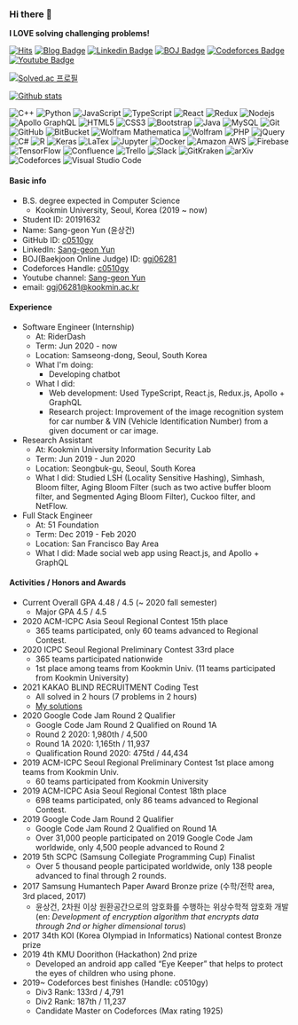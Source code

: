 ### Hi there 👋
**I LOVE solving challenging problems!**

[![Hits](https://hits.seeyoufarm.com/api/count/incr/badge.svg?url=https%3A%2F%2Fgithub.com%2Fc0510gy&count_bg=%2379C83D&title_bg=%23555555&title=hits&edge_flat=false)](https://hits.seeyoufarm.com)
[![Blog Badge](http://img.shields.io/badge/-Blog-black?style=flat-square&logo=github&link=https://c0510gy.github.io/)](https://c0510gy.github.io/)
[![Linkedin Badge](https://img.shields.io/badge/-LinkedIn-blue?style=flat-square&logo=Linkedin&logoColor=white&link=https://www.linkedin.com/in/sang-geon-yun/)](https://www.linkedin.com/in/sang-geon-yun/)
[![BOJ Badge](https://img.shields.io/badge/BOJ-0076c0?style=flat-square&logo=data%3Aimage%2Fpng%3Bbase64%2CiVBORw0KGgoAAAANSUhEUgAAACIAAAAiCAYAAAA6RwvCAAAAAXNSR0IArs4c6QAAAHhlWElmTU0AKgAAAAgABAEaAAUAAAABAAAAPgEbAAUAAAABAAAARgEoAAMAAAABAAIAAIdpAAQAAAABAAAATgAAAAAAAACQAAAAAQAAAJAAAAABAAOgAQADAAAAAQABAACgAgAEAAAAAQAAACKgAwAEAAAAAQAAACIAAAAA0PcZ9QAAAAlwSFlzAAAWJQAAFiUBSVIk8AAABM5JREFUWAntVltMXFUUXfMehoHClPcb0wIdnrYIPmiLVNS2WqsmJlqLojXRamy0UeOfTT%2B0fpRoNNXQH40RjWACiVqxPmpTamlBCBSRx0CV1jLDcxgY5sHgPkfv7dyZC04%2FiP1gTybnnnP2OWfdtfde5yoWyXADmPIGwMAhrAIJjMQqIyEzYp12Yt97P6Lu5z4s%2BFa%2BsJYMzeBfU7DQ32TUQ6VUBL6ApM8UgIH1VwJhzBeiOqglO%2Fp1zvZeRcyaMNyUEOk3Gvw45%2FLg89MD0KiVqChIQZIpnDu5PAuoO90PvVqFchpPjDYEL%2FYbWZKRc32jfHFqrNHPXfo44%2FTgSEM7Pvy2G7PzHkSEaUQHDQEI06px%2FGQPamneZneKc3IPsoxMOObxh82BrXkp0GtkXeB0eVHT1IGmc0N45p5cVFXk8IOFQ1g4HyjNhHfBhw9OdEOjUuLAriIYdPL7yY6e6rpMVKtQkBEt7CtpnW4v3v%2B6C42%2FWPDktg3YvyNfMi90GCOPlK2Hg5irbe6GVqPCwd03C9OSVhbId50jRLMa5tS1EmfWsc%2B58empPnx1YRh778zG%2Fp3yIISFWsqdqopszBKD9Wf6oVIo8FSlGZEGreDC2yAg7KC2AStuz0mAKUIvcXZ7Fygx%2B%2FHFmQHsKE7HExUbOOUSJ5mOQafBs%2FfmglXQRz%2F0QkFgqrblIDpcJ3oHAem%2BNA7Pohq3ZSeITuzBQ7E%2B3tyDhpYBVBaloZpCEm28tpHEWaYTrtfgue150GtVxMwggQHPq6h%2FwQQBOT9gIz1YQGl2vLidx%2BvDsW%2B68clPvdhVksmTc20AW6LzMg9GAvP0XWYooUB9yyAv%2BT3l2YgM00IChIlSh8WK%2BEgd0uOu6Udt80XKi17csi4Orz60kSfdMuctO8WqhuWW0%2B3hDEcQiEe3ZBE4P7OMTmPM7iJhSvIbBUqy4hEVrseFQRt%2BG5kkxiTT190ZGZ9FCwlmAomcOdUEJcVJAqTn0gQc825UFqZJNi8mJg7tKSG51%2BGNula09o9yfZA4hdj5%2FfIUDn%2FWCtDLvPbwJhRmxvB8EYGwjGZvqyP9yM8ILtvSrAQcfvxWqFUKHG3sQLvFBq%2FPF%2BLx%2F7j9ahnD6x%2Bf5Sr8PJV9mTlRvMdEIOP2eQxbZ2BOM9Fh4rDkIMbMS6SOLDY1jZ3oGh5nLxaSnSdJONLQhjG61V%2FeXYTy%2FBQeEmGxeOKfYw5cmZhF8bpYYU62Zfnywn0FcHm8eLO%2BDcOjdlk%2F%2F8HOoTG829QJ6%2FQcavZtxmZzksiE4OcHZAZTdMcUZCwPhLHFNjpwfyEmZuZR%2Fc73mKR1S9kQAX37y3aw9mh1GTbRi6pkGOdA2M3Zf2UKyTFGRBml0rvUAVvzknHwQXZvLGJvzUmw75fAamIsv0WsXZ2cw6HHSpBPibmUcSBTsy4CMo1cKiVW16Ha9o3peIV0hdmxExd5aIW1c3S3MCW2UU68SOxtyU0OCofgy1ouaONE8bDVzqWbSfH12M7iDMSuMfBKcJMCC%2BZwunEHhZApcX6GiauoMCfXqlnZsoRT0I99BKn%2F47NQbpOS9XFBw3FRBtxdtPxXmf8ipY9knalpaU4iUilH%2Fi9T0EduqFKwohjF8l3RU0LYfBVIIEmrjAQy8jesLK3zkOj8kQAAAABJRU5ErkJggg%3D%3D&link=http://boj.kr/u/ggj06281)](http://boj.kr/u/ggj06281)
[![Codeforces Badge](https://img.shields.io/badge/Codeforces-AA00AA?style=flat-square&logo=codeforces&logoColor=white&link=https://codeforces.com/profile/c0510gy)](https://codeforces.com/profile/c0510gy)
[![Youtube Badge](https://img.shields.io/badge/Youtube-ff0000?style=flat-square&logo=youtube&link=https://www.youtube.com/channel/UCanu9Jk86eTv8OE_7TjSElg)](https://www.youtube.com/channel/UCanu9Jk86eTv8OE_7TjSElg)

[![Solved.ac 프로필](http://mazassumnida.wtf/api/v2/generate_badge?boj=ggj06281)](https://solved.ac/ggj06281)

[![Github stats](https://github-readme-stats.vercel.app/api?username=c0510gy&show_icons=true&theme=tokyonight&count_private=true&include_all_commits=true)](https://github.com/anuraghazra/github-readme-stats)

![C++](https://img.shields.io/badge/-C++-00599C?style=flat-square&logo=c%2B%2B)
![Python](https://img.shields.io/badge/-Python-black?style=flat-square&logo=Python)
![JavaScript](https://img.shields.io/badge/-JavaScript-black?style=flat-square&logo=javascript)
![TypeScript](https://img.shields.io/badge/-TypeScript-black?style=flat-square&logo=typescript)
![React](https://img.shields.io/badge/-React-black?style=flat-square&logo=react)
![Redux](https://img.shields.io/badge/-Redux-764ABC?style=flat-square&logo=Redux)
![Nodejs](https://img.shields.io/badge/-Nodejs-black?style=flat-square&logo=Node.js)
![Apollo GraphQL](https://img.shields.io/badge/-Apollo%20GraphQL-black?style=flat-square&logo=Apollo%20GraphQL)
![HTML5](https://img.shields.io/badge/-HTML5-E34F26?style=flat-square&logo=html5&logoColor=white)
![CSS3](https://img.shields.io/badge/-CSS3-1572B6?style=flat-square&logo=css3)
![Bootstrap](https://img.shields.io/badge/-Bootstrap-563D7C?style=flat-square&logo=bootstrap)
![Java](https://img.shields.io/badge/-java-E34A86?style=flat-square&logo=java)
![MySQL](https://img.shields.io/badge/-MySQL-black?style=flat-square&logo=mysql)
![Git](https://img.shields.io/badge/-Git-black?style=flat-square&logo=git)
![GitHub](https://img.shields.io/badge/-GitHub-181717?style=flat-square&logo=github)
![BitBucket](https://img.shields.io/badge/-BitBucket-darkblue?style=flat-square&logo=bitbucket)
![Wolfram Mathematica](https://img.shields.io/badge/-Wolfram%20Mathematica-DD1100?style=flat-square&logo=Wolfram%20Mathematica)
![Wolfram](https://img.shields.io/badge/-Wolfram-DD1100?style=flat-square&logo=Wolfram)
![PHP](https://img.shields.io/badge/-PHP-black?style=flat-square&logo=PHP)
![jQuery](https://img.shields.io/badge/-jQuery-0769AD?style=flat-square&logo=jQuery)
![C#](https://img.shields.io/badge/-C%20Sharp-239120?style=flat-square&logo=C%20Sharp)
![R](https://img.shields.io/badge/-R-276DC3?style=flat-square&logo=R)
![Keras](https://img.shields.io/badge/-Keras-D00000?style=flat-square&logo=Keras)
![LaTex](https://img.shields.io/badge/-LaTex-008080?style=flat-square&logo=LaTex)
![Jupyter](https://img.shields.io/badge/-Jupyter-black?style=flat-square&logo=Jupyter)
![Docker](https://img.shields.io/badge/-Docker-black?style=flat-square&logo=Docker)
![Amazon AWS](https://img.shields.io/badge/-Amazon%20AWS-232F3E?style=flat-square&logo=Amazon%20AWS)
![Firebase](https://img.shields.io/badge/-Firebase-black?style=flat-square&logo=Firebase)
![TensorFlow](https://img.shields.io/badge/-TensorFlow-black?style=flat-square&logo=TensorFlow)
![Confluence](https://img.shields.io/badge/-Confluence-172B4D?style=flat-square&logo=Confluence)
![Trello](https://img.shields.io/badge/-Trello-0079BF?style=flat-square&logo=Trello)
![Slack](https://img.shields.io/badge/-Slack-4A154B?style=flat-square&logo=Slack)
![GitKraken](https://img.shields.io/badge/-GitKraken-black?style=flat-square&logo=GitKraken)
![arXiv](https://img.shields.io/badge/-arXiv-B31B1B?style=flat-square&logo=arXiv)
![Codeforces](https://img.shields.io/badge/-Codeforces-black?style=flat-square&logo=Codeforces)
![Visual Studio Code](https://img.shields.io/badge/-Visual%20Studio%20Code-007ACC?style=flat-square&logo=Visual%20Studio%20Code)


#### Basic info

- B.S. degree expected in Computer Science
  - Kookmin University, Seoul, Korea (2019 ~ now)
- Student ID: 20191632
- Name: Sang-geon Yun (윤상건)
- GitHub ID: [c0510gy](https://github.com/c0510gy)
- LinkedIn: [Sang-geon Yun](https://www.linkedin.com/in/sang-geon-yun/)
- BOJ(Baekjoon Online Judge) ID: [ggj06281](http://boj.kr/u/ggj06281)
- Codeforces Handle: [c0510gy](https://codeforces.com/profile/c0510gy)
- Youtube channel: [Sang-geon Yun](https://www.youtube.com/channel/UCanu9Jk86eTv8OE_7TjSElg)
- email: ggj06281@kookmin.ac.kr

#### Experience

- Software Engineer (Internship)
  - At: RiderDash
  - Term: Jun 2020 - now
  - Location: Samseong-dong, Seoul, South Korea
  - What I'm doing:
    - Developing chatbot
  - What I did:
    - Web development: Used TypeScript, React.js, Redux.js, Apollo + GraphQL
    - Research project: Improvement of the image recognition system for car number & VIN (Vehicle Identification Number) from a given document or car image.
- Research Assistant
  - At: Kookmin University Information Security Lab
  - Term: Jun 2019 - Jun 2020
  - Location: Seongbuk-gu, Seoul, South Korea
  - What I did: Studied LSH (Locality Sensitive Hashing), Simhash, Bloom filter, Aging Bloom Filter (such as two active buffer bloom filter, and Segmented Aging Bloom Filter), Cuckoo filter, and NetFlow.
- Full Stack Engineer
  - At: 51 Foundation
  - Term: Dec 2019 - Feb 2020
  - Location: San Francisco Bay Area
  - What I did: Made social web app using React.js, and Apollo + GraphQL

#### Activities / Honors and Awards

- Current Overall GPA 4.48 / 4.5 (~ 2020 fall semester)
    - Major GPA 4.5 / 4.5
- 2020  ACM-ICPC Asia Seoul Regional Contest 15th place
    - 365 teams participated, only 60 teams advanced to Regional Contest.
- 2020  ICPC Seoul Regional Preliminary Contest 33rd place
    - 365 teams participated nationwide
    - 1st place among teams from Kookmin Univ. (11 teams participated from Kookmin University)
- 2021 KAKAO BLIND RECRUITMENT Coding Test
    - All solved in 2 hours (7 problems in 2 hours)
    - [My solutions](https://bit.ly/3i268E7)
- 2020  Google Code Jam Round 2 Qualifier
    - Google Code Jam Round 2 Qualified on Round 1A
    - Round 2 2020: 1,980th / 4,500
    - Round 1A 2020: 1,165th / 11,937
    - Qualification Round 2020: 475td / 44,434
- 2019  ACM-ICPC Seoul Regional Preliminary Contest 1st
place among teams from Kookmin Univ.
    - 60 teams participated from Kookmin University
- 2019	ACM-ICPC Asia Seoul Regional Contest 18th place
    - 698 teams participated, only 86 teams advanced to Regional Contest.
- 2019	Google Code Jam Round 2 Qualifier
    - Google Code Jam Round 2 Qualified on Round 1A
    - Over 31,000 people participated on 2019 Google Code Jam worldwide, only 4,500 people advanced to Round 2
- 2019	5th SCPC (Samsung Collegiate Programming Cup) Finalist
    - Over 5 thousand people participated worldwide, only 138 people advanced to final through 2 rounds.
- 2017	Samsung Humantech Paper Award Bronze prize (수학/전학 area, 3rd placed, 2017)
    - 윤상건, 2차원 이상 원환공간으로의 암호화를 수행하는 위상수학적 암호화 개발 (en: *Development of encryption algorithm that encrypts data through 2nd or higher dimensional torus*)
- 2017	34th KOI (Korea Olympiad in Informatics) National contest Bronze prize
- 2019	4th KMU Doorithon (Hackathon) 2nd prize
    - Developed an android app called “Eye Keeper” that helps to protect the eyes of children who using phone.
- 2019~	Codeforces best finishes (Handle: c0510gy)
    - Div3 Rank: 133rd / 4,791
    - Div2 Rank: 187th / 11,237
    - Candidate Master on Codeforces (Max rating 1925)


<!--
**c0510gy/c0510gy** is a ✨ _special_ ✨ repository because its `README.md` (this file) appears on your GitHub profile.

Here are some ideas to get you started:

- 🔭 I’m currently working on ...
- 🌱 I’m currently learning ...
- 👯 I’m looking to collaborate on ...
- 🤔 I’m looking for help with ...
- 💬 Ask me about ...
- 📫 How to reach me: ...
- 😄 Pronouns: ...
- ⚡ Fun fact: ...
-->

